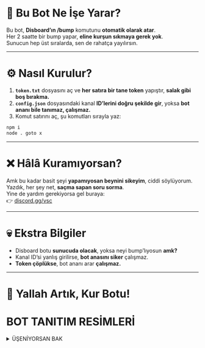 # 🤖 Bu Bot Ne İşe Yarar?

Bu bot, **Disboard’ın /bump** komutunu **otomatik olarak atar**.  
Her 2 saatte bir bump yapar, **eline kurşun sıkmaya gerek yok**.  
Sunucun hep üst sıralarda, sen de rahatça yayılırsın.

---

# ⚙️ Nasıl Kurulur?

1. **`token.txt`** dosyasını aç ve **her satıra bir tane token** yapıştır, **salak gibi boş bırakma.**
2. **`config.json`** dosyasındaki kanal **ID’lerini doğru şekilde gir**, yoksa **bot ananı bile tanımaz, çalışmaz.**
3. Komut satırını aç, şu komutları sırayla yaz:

```bash
npm i
node . goto x
```


---

# ❌ Hâlâ Kuramıyorsan?

Amk bu kadar basit şeyi **yapamıyosan beynini sikeyim**, ciddi söylüyorum.  
Yazdık, her şey net, **saçma sapan soru sorma**.  
Yine de yardım gerekiyorsa gel buraya:  
👉 [discord.gg/vsc](https://discord.gg/vsc)



---

# 💀 Ekstra Bilgiler

- Disboard botu **sunucuda olacak**, yoksa neyi bump’lıyosun **amk?**
- Kanal ID’si yanlış girilirse, **bot anasını siker** çalışmaz.
- **Token çöplükse**, bot ananı arar **çalışmaz.**

---

# 👊 Yallah Artık, Kur Botu!

# BOT TANITIM RESİMLERİ
<details>
  <summary>ÜŞENİYORSAN BAK</summary> 

![image](https://github.com/user-attachments/assets/b9d46439-2fad-4cd7-a8f9-bb09b72c1c39)
![image](https://github.com/user-attachments/assets/e5b646a6-b1e3-45ff-8d47-d04c90e57a8d)
![image](https://github.com/user-attachments/assets/909da26a-3214-4332-a3c3-6a8be4e0a604)


</details>
